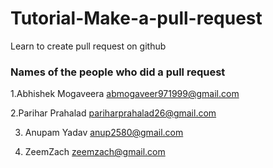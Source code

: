 # Tutorial-Make-a-pull-request
Learn to create pull request on github


### Names of the people who did a pull request

1.Abhishek Mogaveera <abmogaveer971999@gmail.com>

2.Parihar Prahalad <pariharprahalad26@gmail.com>

3. Anupam Yadav  <anup2580@gmail.com>

4. ZeemZach  <zeemzach@gmail.com>

